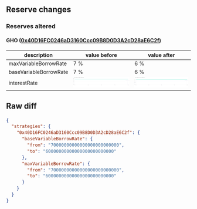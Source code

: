 ## Reserve changes

### Reserves altered

#### GHO ([0x40D16FC0246aD3160Ccc09B8D0D3A2cD28aE6C2f](https://etherscan.io/address/0x40D16FC0246aD3160Ccc09B8D0D3A2cD28aE6C2f))

| description | value before | value after |
| --- | --- | --- |
| maxVariableBorrowRate | 7 % | 6 % |
| baseVariableBorrowRate | 7 % | 6 % |
| interestRate | ![before](/.assets/e03975867d1c729d1a52bbec364211baff2dab5a.svg) | ![after](/.assets/a1a7ab1f1b9fcdf6ffa41ac7a8b4daf2daf98328.svg) |

## Raw diff

```json
{
  "strategies": {
    "0x40D16FC0246aD3160Ccc09B8D0D3A2cD28aE6C2f": {
      "baseVariableBorrowRate": {
        "from": "70000000000000000000000000",
        "to": "60000000000000000000000000"
      },
      "maxVariableBorrowRate": {
        "from": "70000000000000000000000000",
        "to": "60000000000000000000000000"
      }
    }
  }
}
```